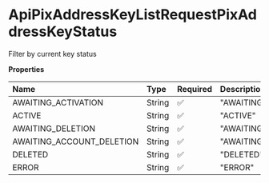 # ApiPixAddressKeyListRequestPixAddressKeyStatus

Filter by current key status

**Properties**

| Name                      | Type   | Required | Description                 |
| :------------------------ | :----- | :------- | :-------------------------- |
| AWAITING_ACTIVATION       | String | ✅       | "AWAITING_ACTIVATION"       |
| ACTIVE                    | String | ✅       | "ACTIVE"                    |
| AWAITING_DELETION         | String | ✅       | "AWAITING_DELETION"         |
| AWAITING_ACCOUNT_DELETION | String | ✅       | "AWAITING_ACCOUNT_DELETION" |
| DELETED                   | String | ✅       | "DELETED"                   |
| ERROR                     | String | ✅       | "ERROR"                     |

<!-- This file was generated by liblab | https://liblab.com/ -->
